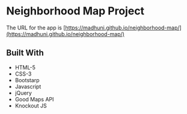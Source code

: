 # Neighborhood Map Project
The URL for the app is [https://madhuni.github.io/neighborhood-map/](https://madhuni.github.io/neighborhood-map/)

## Built With

* HTML-5
* CSS-3
* Bootstarp
* Javascript
* jQuery
* Good Maps API
* Knockout JS